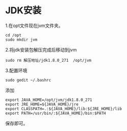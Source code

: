 # JDK安装

1.在opt文件现在jvm文件夹。

```
cd /opt
sudo mkdir jvm
```
2.将jdk安装包解压完成后移动到jvm

```
sudo rm 解压地址/jdk1.8.0_271  /opt/jvm
```
3.配置环境

```
sudo gedit ~/.bashrc
```
添加
```
export JAVA_HOME=/opt/jvm/jdk1.8.0_271
export JRE_HOME=${JAVA_HOME}/jre 
export CLASSPATH=.:${JAVA_HOME}/lib:${JRE_HOME}/lib
export PATH=/usr/bin/:${JAVA_HOME}/bin:$PATH
```

保存即可。
